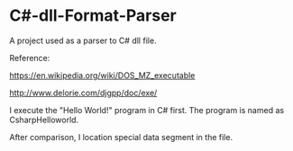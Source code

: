 # C#-dll-Format-Parser

A project used as a parser to C# dll file.

Reference:

https://en.wikipedia.org/wiki/DOS_MZ_executable

http://www.delorie.com/djgpp/doc/exe/

I execute the "Hello World!" program in C# first. The program is named as CsharpHelloworld.

After comparison, I location special data segment in the file.
